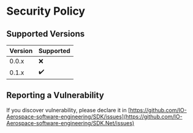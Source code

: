 # Security Policy

## Supported Versions

| Version | Supported           |
|---------|---------------------|
| 0.0.x   | :x:                 |
| 0.1.x   | :heavy_check_mark:  |


## Reporting a Vulnerability

If you discover vulnerability, please declare it in [https://github.com/IO-Aerospace-software-engineering/SDK/issues](https://github.com/IO-Aerospace-software-engineering/SDK.Net/issues)
